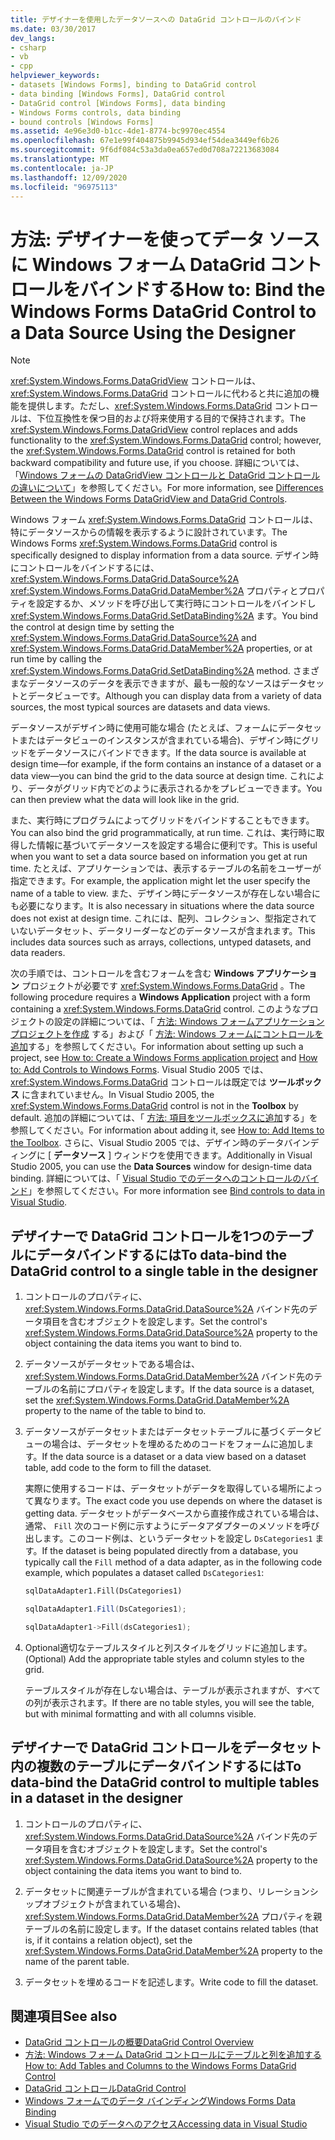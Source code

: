 ```yaml
---
title: デザイナーを使用したデータソースへの DataGrid コントロールのバインド
ms.date: 03/30/2017
dev_langs:
- csharp
- vb
- cpp
helpviewer_keywords:
- datasets [Windows Forms], binding to DataGrid control
- data binding [Windows Forms], DataGrid control
- DataGrid control [Windows Forms], data binding
- Windows Forms controls, data binding
- bound controls [Windows Forms]
ms.assetid: 4e96e3d0-b1cc-4de1-8774-bc9970ec4554
ms.openlocfilehash: 67e1e99f404875b9945d934ef54dea3449ef6b26
ms.sourcegitcommit: 9f6df084c53a3da0ea657ed0d708a72213683084
ms.translationtype: MT
ms.contentlocale: ja-JP
ms.lasthandoff: 12/09/2020
ms.locfileid: "96975113"
---
```

# <a name="how-to-bind-the-windows-forms-datagrid-control-to-a-data-source-using-the-designer"></a><span data-ttu-id="23d2a-102">方法: デザイナーを使ってデータ ソースに Windows フォーム DataGrid コントロールをバインドする</span><span class="sxs-lookup"><span data-stu-id="23d2a-102">How to: Bind the Windows Forms DataGrid Control to a Data Source Using the Designer</span></span>

> [!NOTE]
> <span data-ttu-id="23d2a-103"><xref:System.Windows.Forms.DataGridView> コントロールは、<xref:System.Windows.Forms.DataGrid> コントロールに代わると共に追加の機能を提供します。ただし、<xref:System.Windows.Forms.DataGrid> コントロールは、下位互換性を保つ目的および将来使用する目的で保持されます。</span><span class="sxs-lookup"><span data-stu-id="23d2a-103">The <xref:System.Windows.Forms.DataGridView> control replaces and adds functionality to the <xref:System.Windows.Forms.DataGrid> control; however, the <xref:System.Windows.Forms.DataGrid> control is retained for both backward compatibility and future use, if you choose.</span></span> <span data-ttu-id="23d2a-104">詳細については、「[Windows フォームの DataGridView コントロールと DataGrid コントロールの違いについて](differences-between-the-windows-forms-datagridview-and-datagrid-controls.md)」を参照してください。</span><span class="sxs-lookup"><span data-stu-id="23d2a-104">For more information, see [Differences Between the Windows Forms DataGridView and DataGrid Controls](differences-between-the-windows-forms-datagridview-and-datagrid-controls.md).</span></span>

 <span data-ttu-id="23d2a-105">Windows フォーム <xref:System.Windows.Forms.DataGrid> コントロールは、特にデータソースからの情報を表示するように設計されています。</span><span class="sxs-lookup"><span data-stu-id="23d2a-105">The Windows Forms <xref:System.Windows.Forms.DataGrid> control is specifically designed to display information from a data source.</span></span> <span data-ttu-id="23d2a-106">デザイン時にコントロールをバインドするには、 <xref:System.Windows.Forms.DataGrid.DataSource%2A> <xref:System.Windows.Forms.DataGrid.DataMember%2A> プロパティとプロパティを設定するか、メソッドを呼び出して実行時にコントロールをバインドし <xref:System.Windows.Forms.DataGrid.SetDataBinding%2A> ます。</span><span class="sxs-lookup"><span data-stu-id="23d2a-106">You bind the control at design time by setting the <xref:System.Windows.Forms.DataGrid.DataSource%2A> and <xref:System.Windows.Forms.DataGrid.DataMember%2A> properties, or at run time by calling the <xref:System.Windows.Forms.DataGrid.SetDataBinding%2A> method.</span></span> <span data-ttu-id="23d2a-107">さまざまなデータソースのデータを表示できますが、最も一般的なソースはデータセットとデータビューです。</span><span class="sxs-lookup"><span data-stu-id="23d2a-107">Although you can display data from a variety of data sources, the most typical sources are datasets and data views.</span></span>

 <span data-ttu-id="23d2a-108">データソースがデザイン時に使用可能な場合 (たとえば、フォームにデータセットまたはデータビューのインスタンスが含まれている場合)、デザイン時にグリッドをデータソースにバインドできます。</span><span class="sxs-lookup"><span data-stu-id="23d2a-108">If the data source is available at design time—for example, if the form contains an instance of a dataset or a data view—you can bind the grid to the data source at design time.</span></span> <span data-ttu-id="23d2a-109">これにより、データがグリッド内でどのように表示されるかをプレビューできます。</span><span class="sxs-lookup"><span data-stu-id="23d2a-109">You can then preview what the data will look like in the grid.</span></span>

 <span data-ttu-id="23d2a-110">また、実行時にプログラムによってグリッドをバインドすることもできます。</span><span class="sxs-lookup"><span data-stu-id="23d2a-110">You can also bind the grid programmatically, at run time.</span></span> <span data-ttu-id="23d2a-111">これは、実行時に取得した情報に基づいてデータソースを設定する場合に便利です。</span><span class="sxs-lookup"><span data-stu-id="23d2a-111">This is useful when you want to set a data source based on information you get at run time.</span></span> <span data-ttu-id="23d2a-112">たとえば、アプリケーションでは、表示するテーブルの名前をユーザーが指定できます。</span><span class="sxs-lookup"><span data-stu-id="23d2a-112">For example, the application might let the user specify the name of a table to view.</span></span> <span data-ttu-id="23d2a-113">また、デザイン時にデータソースが存在しない場合にも必要になります。</span><span class="sxs-lookup"><span data-stu-id="23d2a-113">It is also necessary in situations where the data source does not exist at design time.</span></span> <span data-ttu-id="23d2a-114">これには、配列、コレクション、型指定されていないデータセット、データリーダーなどのデータソースが含まれます。</span><span class="sxs-lookup"><span data-stu-id="23d2a-114">This includes data sources such as arrays, collections, untyped datasets, and data readers.</span></span>

 <span data-ttu-id="23d2a-115">次の手順では、コントロールを含むフォームを含む **Windows アプリケーション** プロジェクトが必要です <xref:System.Windows.Forms.DataGrid> 。</span><span class="sxs-lookup"><span data-stu-id="23d2a-115">The following procedure requires a **Windows Application** project with a form containing a <xref:System.Windows.Forms.DataGrid> control.</span></span> <span data-ttu-id="23d2a-116">このようなプロジェクトの設定の詳細については、「 [方法: Windows フォームアプリケーションプロジェクトを作成](/visualstudio/ide/step-1-create-a-windows-forms-application-project) する」および「 [方法: Windows フォームにコントロールを追加](how-to-add-controls-to-windows-forms.md)する」を参照してください。</span><span class="sxs-lookup"><span data-stu-id="23d2a-116">For information about setting up such a project, see [How to: Create a Windows Forms application project](/visualstudio/ide/step-1-create-a-windows-forms-application-project) and [How to: Add Controls to Windows Forms](how-to-add-controls-to-windows-forms.md).</span></span> <span data-ttu-id="23d2a-117">Visual Studio 2005 では、 <xref:System.Windows.Forms.DataGrid> コントロールは既定では **ツールボックス** に含まれていません。</span><span class="sxs-lookup"><span data-stu-id="23d2a-117">In Visual Studio 2005, the <xref:System.Windows.Forms.DataGrid> control is not in the **Toolbox** by default.</span></span> <span data-ttu-id="23d2a-118">追加の詳細については、「 [方法: 項目をツールボックスに追加](/previous-versions/visualstudio/visual-studio-2010/ms165355(v=vs.100))する」を参照してください。</span><span class="sxs-lookup"><span data-stu-id="23d2a-118">For information about adding it, see [How to: Add Items to the Toolbox](/previous-versions/visualstudio/visual-studio-2010/ms165355(v=vs.100)).</span></span> <span data-ttu-id="23d2a-119">さらに、Visual Studio 2005 では、デザイン時のデータバインディングに [ **データソース** ] ウィンドウを使用できます。</span><span class="sxs-lookup"><span data-stu-id="23d2a-119">Additionally in Visual Studio 2005, you can use the **Data Sources** window for design-time data binding.</span></span> <span data-ttu-id="23d2a-120">詳細については、「 [Visual Studio でのデータへのコントロールのバインド](/visualstudio/data-tools/bind-controls-to-data-in-visual-studio)」を参照してください。</span><span class="sxs-lookup"><span data-stu-id="23d2a-120">For more information see [Bind controls to data in Visual Studio](/visualstudio/data-tools/bind-controls-to-data-in-visual-studio).</span></span>

## <a name="to-data-bind-the-datagrid-control-to-a-single-table-in-the-designer"></a><span data-ttu-id="23d2a-121">デザイナーで DataGrid コントロールを1つのテーブルにデータバインドするには</span><span class="sxs-lookup"><span data-stu-id="23d2a-121">To data-bind the DataGrid control to a single table in the designer</span></span>

1. <span data-ttu-id="23d2a-122">コントロールのプロパティに、 <xref:System.Windows.Forms.DataGrid.DataSource%2A> バインド先のデータ項目を含むオブジェクトを設定します。</span><span class="sxs-lookup"><span data-stu-id="23d2a-122">Set the control's <xref:System.Windows.Forms.DataGrid.DataSource%2A> property to the object containing the data items you want to bind to.</span></span>

2. <span data-ttu-id="23d2a-123">データソースがデータセットである場合は、 <xref:System.Windows.Forms.DataGrid.DataMember%2A> バインド先のテーブルの名前にプロパティを設定します。</span><span class="sxs-lookup"><span data-stu-id="23d2a-123">If the data source is a dataset, set the <xref:System.Windows.Forms.DataGrid.DataMember%2A> property to the name of the table to bind to.</span></span>

3. <span data-ttu-id="23d2a-124">データソースがデータセットまたはデータセットテーブルに基づくデータビューの場合は、データセットを埋めるためのコードをフォームに追加します。</span><span class="sxs-lookup"><span data-stu-id="23d2a-124">If the data source is a dataset or a data view based on a dataset table, add code to the form to fill the dataset.</span></span>

     <span data-ttu-id="23d2a-125">実際に使用するコードは、データセットがデータを取得している場所によって異なります。</span><span class="sxs-lookup"><span data-stu-id="23d2a-125">The exact code you use depends on where the dataset is getting data.</span></span> <span data-ttu-id="23d2a-126">データセットがデータベースから直接作成されている場合は、通常、 `Fill` 次のコード例に示すようにデータアダプターのメソッドを呼び出します。このコード例は、というデータセットを設定し `DsCategories1` ます。</span><span class="sxs-lookup"><span data-stu-id="23d2a-126">If the dataset is being populated directly from a database, you typically call the `Fill` method of a data adapter, as in the following code example, which populates a dataset called `DsCategories1`:</span></span>

    ```vb
    sqlDataAdapter1.Fill(DsCategories1)
    ```

    ```csharp
    sqlDataAdapter1.Fill(DsCategories1);
    ```

    ```cpp
    sqlDataAdapter1->Fill(dsCategories1);
    ```

4. <span data-ttu-id="23d2a-127">Optional適切なテーブルスタイルと列スタイルをグリッドに追加します。</span><span class="sxs-lookup"><span data-stu-id="23d2a-127">(Optional) Add the appropriate table styles and column styles to the grid.</span></span>

     <span data-ttu-id="23d2a-128">テーブルスタイルが存在しない場合は、テーブルが表示されますが、すべての列が表示されます。</span><span class="sxs-lookup"><span data-stu-id="23d2a-128">If there are no table styles, you will see the table, but with minimal formatting and with all columns visible.</span></span>

## <a name="to-data-bind-the-datagrid-control-to-multiple-tables-in-a-dataset-in-the-designer"></a><span data-ttu-id="23d2a-129">デザイナーで DataGrid コントロールをデータセット内の複数のテーブルにデータバインドするには</span><span class="sxs-lookup"><span data-stu-id="23d2a-129">To data-bind the DataGrid control to multiple tables in a dataset in the designer</span></span>

1. <span data-ttu-id="23d2a-130">コントロールのプロパティに、 <xref:System.Windows.Forms.DataGrid.DataSource%2A> バインド先のデータ項目を含むオブジェクトを設定します。</span><span class="sxs-lookup"><span data-stu-id="23d2a-130">Set the control's <xref:System.Windows.Forms.DataGrid.DataSource%2A> property to the object containing the data items you want to bind to.</span></span>

2. <span data-ttu-id="23d2a-131">データセットに関連テーブルが含まれている場合 (つまり、リレーションシップオブジェクトが含まれている場合)、 <xref:System.Windows.Forms.DataGrid.DataMember%2A> プロパティを親テーブルの名前に設定します。</span><span class="sxs-lookup"><span data-stu-id="23d2a-131">If the dataset contains related tables (that is, if it contains a relation object), set the <xref:System.Windows.Forms.DataGrid.DataMember%2A> property to the name of the parent table.</span></span>

3. <span data-ttu-id="23d2a-132">データセットを埋めるコードを記述します。</span><span class="sxs-lookup"><span data-stu-id="23d2a-132">Write code to fill the dataset.</span></span>

## <a name="see-also"></a><span data-ttu-id="23d2a-133">関連項目</span><span class="sxs-lookup"><span data-stu-id="23d2a-133">See also</span></span>

- [<span data-ttu-id="23d2a-134">DataGrid コントロールの概要</span><span class="sxs-lookup"><span data-stu-id="23d2a-134">DataGrid Control Overview</span></span>](datagrid-control-overview-windows-forms.md)
- [<span data-ttu-id="23d2a-135">方法: Windows フォーム DataGrid コントロールにテーブルと列を追加する</span><span class="sxs-lookup"><span data-stu-id="23d2a-135">How to: Add Tables and Columns to the Windows Forms DataGrid Control</span></span>](how-to-add-tables-and-columns-to-the-windows-forms-datagrid-control.md)
- [<span data-ttu-id="23d2a-136">DataGrid コントロール</span><span class="sxs-lookup"><span data-stu-id="23d2a-136">DataGrid Control</span></span>](datagrid-control-windows-forms.md)
- [<span data-ttu-id="23d2a-137">Windows フォームでのデータ バインディング</span><span class="sxs-lookup"><span data-stu-id="23d2a-137">Windows Forms Data Binding</span></span>](../windows-forms-data-binding.md)
- [<span data-ttu-id="23d2a-138">Visual Studio でのデータへのアクセス</span><span class="sxs-lookup"><span data-stu-id="23d2a-138">Accessing data in Visual Studio</span></span>](/visualstudio/data-tools/accessing-data-in-visual-studio)
